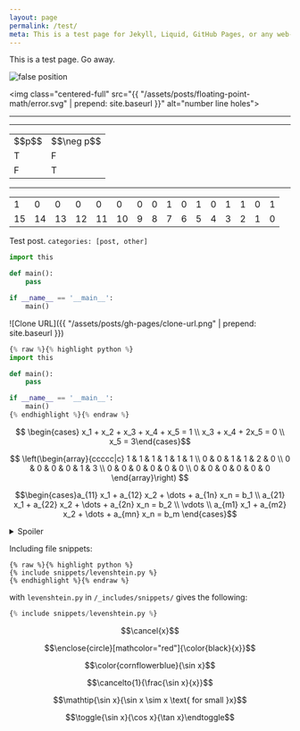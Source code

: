 ```yaml
---
layout: page
permalink: /test/
meta: This is a test page for Jekyll, Liquid, GitHub Pages, or any web-based technology I care to try.
---
```


This is a test page. Go away.

<!-- Custom styles for the images -->
<link rel="stylesheet" href="{{ "/assets/styles/images.css" | prepend: site.baseurl }}">

<!-- Custom styles for the truth tables -->
<link rel="stylesheet" href="{{ "/assets/styles/truth_tables.css" | prepend: site.baseurl }}">

<!-- Custom styles for the binary_word -->
<link rel="stylesheet" href="{{ "/assets/styles/binary_word.css" | prepend: site.baseurl }}">


<img class="centered" src="https://upload.wikimedia.org/wikipedia/commons/thumb/9/97/False_position_method.svg/351px-False_position_method.svg.png" alt="false position">

<img class="centered-full" src="{{ "/assets/posts/floating-point-math/error.svg" | prepend: site.baseurl }}" alt="number line holes">

<hr>

<hr/>

<table class="truth">
    <tr>
        <td>$$p$$</td>
        <td>$$\neg p$$</td>
    </tr>
    <tr>
        <td>T</td>
        <td>F</td>
    </tr>
    <tr>
        <td>F</td>
        <td>T</td>
    </tr>
</table>

---

<table class="binary_word">
    <tr>
        <td>1</td>
        <td>0</td>
        <td>0</td>
        <td>0</td>
        <td>0</td>
        <td>0</td>
        <td>0</td>
        <td>0</td>
        <td>1</td>
        <td>0</td>
        <td>1</td>
        <td>0</td>
        <td>1</td>
        <td>1</td>
        <td>0</td>
        <td>1</td>
    </tr>
    <tr>
        <td>15</td>
        <td>14</td>
        <td>13</td>
        <td>12</td>
        <td>11</td>
        <td>10</td>
        <td>9</td>
        <td>8</td>
        <td>7</td>
        <td>6</td>
        <td>5</td>
        <td>4</td>
        <td>3</td>
        <td>2</td>
        <td>1</td>
        <td>0</td>
    </tr>
</table>

Test post. `categories: [post, other]`


```python
import this

def main():
    pass

if __name__ == '__main__':
    main()
```

![Clone URL]({{ "/assets/posts/gh-pages/clone-url.png" | prepend: site.baseurl }})

```python
{% raw %}{% highlight python %}
import this

def main():
    pass

if __name__ == '__main__':
    main()
{% endhighlight %}{% endraw %}
```

$$ \begin{cases} x_1 + x_2 + x_3 + x_4 + x_5 = 1 \\ x_3 + x_4 + 2x_5 = 0 \\ x_5 = 3\end{cases}$$

$$ \left(\begin{array}{ccccc|c} 1 & 1 & 1 & 1 & 1 & 1 \\ 0 & 0 & 1 & 1 & 2 & 0 \\ 0 & 0 & 0 & 0 & 1 & 3 \\ 0 & 0 & 0 & 0 & 0 & 0 \\ 0 & 0 & 0 & 0 & 0 & 0 \end{array}\right) $$

$$\begin{cases}a_{11} x_1 + a_{12} x_2 + \dots + a_{1n} x_n = b_1 \\ a_{21} x_1 + a_{22} x_2 + \dots + a_{2n} x_n = b_2 \\ \vdots \\ a_{m1} x_1 + a_{m2} x_2 +  \dots + a_{mn} x_n = b_m \end{cases}$$

<details>
    <summary>Spoiler</summary>
    <p>Everybody dies.</p>
</details>

Including file snippets:

```liquid
{% raw %}{% highlight python %}
{% include snippets/levenshtein.py %}
{% endhighlight %}{% endraw %}
```

with `levenshtein.py` in `/_includes/snippets/` gives the following:

```python
{% include snippets/levenshtein.py %}
```

$$\cancel{x}$$

$$\enclose{circle}[mathcolor="red"]{\color{black}{x}}$$

<!-- https://www.w3schools.com/colors/colors_names.asp -->

$$\color{cornflowerblue}{\sin x}$$

$$\cancelto{1}{\frac{\sin x}{x}}$$

$$\mathtip{\sin x}{\sin x \sim x \text{ for small }x}$$

$$\toggle{\sin x}{\cos x}{\tan x}\endtoggle$$
